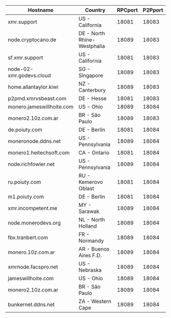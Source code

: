 Hostname | Country | RPCport | P2Pport
--- | --- | --- | ---
xmr.support | US - California | 18081 | 18083
node.cryptocano.de | DE - North Rhine-Westphalia | 18089 | 18083
sf.xmr.support | US - California | 18081 | 18083
node-02-xmr.godevs.cloud | SG - Singapore | 18089 | 18083
home.allantaylor.kiwi | NZ - Canterbury | 18089 | 18083
p2pmd.xmrvsbeast.com | DE - Hesse | 18081 | 18083
monero.jameswillhoite.com | US - Ohio | 18089 | 18084
monero2.10z.com.ar | BR - São Paulo | 18089 | 18083
de.poiuty.com | DE - Berlin | 18081 | 18084
moneronode.ddns.net | US - Pennsylvania | 18089 | 18084
monero1.heitechsoft.com | CA - Ontario | 18081 | 18084
node.richfowler.net | US - Pennsylvania | 18089 | 18084
ru.poiuty.com | RU - Kemerovo Oblast | 18081 | 18084
m1.poiuty.com | DE - Berlin | 18081 | 18084
xmr.incompetent.me | MY - Sarawak | 18089 | 18084
node.monerodevs.org | NL - North Holland | 18089 | 18084
fbx.tranbert.com | FR - Normandy | 18089 | 18084
monero.10z.com.ar | AR - Buenos Aires F.D. | 18089 | 18084
xmrnode.facspro.net | US - Nebraska | 18089 | 18084
jameswillhoite.com | US - Ohio | 18089 | 18084
monero2.10z.com.ar | BR - São Paulo | 18089 | 18084
bunkernet.ddns.net | ZA - Western Cape | 18089 | 18084
